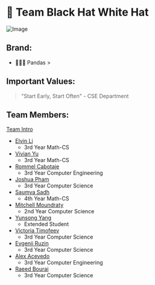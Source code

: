# 🐼 Team Black Hat White Hat  

![Image](./teambonding.jpg)  

## Brand:  
- 🐼🐼🐼 Pandas >  

## Important Values:  
>"Start Early, Start Often"  - CSE Department  

## Team Members:  
[Team Intro](./videos/teamintro.mp4)

- [Elvin Li](https://elvinlit.github.io/110-profile/)  
  - 3rd Year Math-CS  
- [Vivian Yu](https://v3yu.github.io/cse110/)  
  - 3rd Year Math-CS  
- [Rommel Cabotaje](https://rcabotaje.github.io/lab1cse110/#me-as-a-programmer)  
  - 3rd Year Computer Engineering  
- [Joshua Pham](https://phamjoshua6.github.io/Lab1/)  
  - 3rd Year Computer Science  
- [Saumya Sadh](https://ssadh123.github.io/saumya-s-110/)  
  - 4th Year Math-CS  
- [Mitchell Moundraty](https://mmoundraty.github.io/CSE-110-LAB-1/)  
  - 2nd Year Computer Science  
- [Yunsong Yang](https://faker1897.github.io/SoftwareLab1/)  
  - Extended Student  
- [Victoria Timofeev](https://vika-ti.github.io)  
  - 3rd Year Computer Science  
- [Evgenii Ruzin](https://evgenii-ruzin.github.io)  
  - 3rd Year Computer Science  
- [Alex Acevedo](https://alexandroacevedo.github.io/Lab-1-CSE110/)  
  - 3rd Year Computer Engineering  
- [Raeed Bourai](https://raeedbourai.github.io/cse_110_lab_1/)  
  - 3rd Year Computer Science  